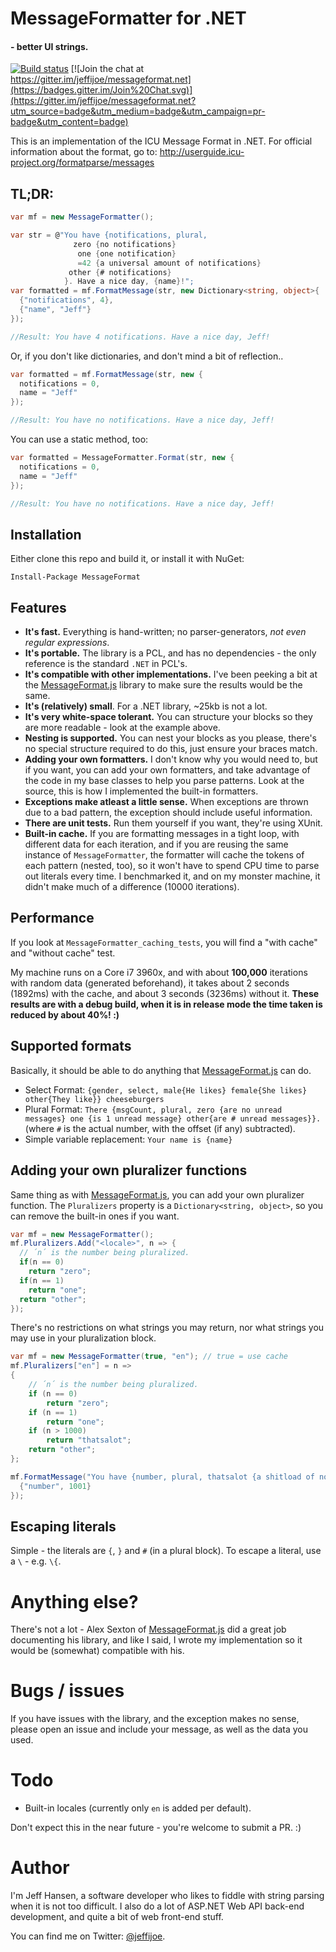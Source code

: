 # MessageFormatter for .NET

#### - better UI strings.

 [![Build status](https://ci.appveyor.com/api/projects/status/9g7dplst1vyibc3e?svg=true)](https://ci.appveyor.com/project/jeffijoe/messageformat-net) [![Join the chat at https://gitter.im/jeffijoe/messageformat.net](https://badges.gitter.im/Join%20Chat.svg)](https://gitter.im/jeffijoe/messageformat.net?utm_source=badge&utm_medium=badge&utm_campaign=pr-badge&utm_content=badge)

This is an implementation of the ICU Message Format in .NET. For official information about the format, go to:
http://userguide.icu-project.org/formatparse/messages

## TL;DR:

````csharp
var mf = new MessageFormatter();

var str = @"You have {notifications, plural,
              zero {no notifications}
               one {one notification}
               =42 {a universal amount of notifications}
             other {# notifications}
            }. Have a nice day, {name}!";
var formatted = mf.FormatMessage(str, new Dictionary<string, object>{
  {"notifications", 4},
  {"name", "Jeff"}
});

//Result: You have 4 notifications. Have a nice day, Jeff!

````

Or, if you don't like dictionaries, and don't mind a bit of reflection..

````csharp
var formatted = mf.FormatMessage(str, new {
  notifications = 0,
  name = "Jeff"
});

//Result: You have no notifications. Have a nice day, Jeff!
````

You can use a static method, too:

````csharp
var formatted = MessageFormatter.Format(str, new {
  notifications = 0,
  name = "Jeff"
});

//Result: You have no notifications. Have a nice day, Jeff!
````

## Installation

Either clone this repo and build it, or install it with NuGet:

```
Install-Package MessageFormat
```

## Features

* **It's fast.** Everything is hand-written; no parser-generators, *not even regular expressions*.
* **It's portable.** The library is a PCL, and has no dependencies - the only reference is the standard `.NET` in PCL's.
* **It's compatible with other implementations.** I've been peeking a bit at the [MessageFormat.js][0] library to make sure
  the results would be the same.
* **It's (relatively) small**. For a .NET library, ~25kb is not a lot.
* **It's very white-space tolerant.** You can structure your blocks so they are more readable - look at the example above.
* **Nesting is supported.** You can nest your blocks as you please, there's no special structure required to do this, just ensure your braces match.
* **Adding your own formatters.** I don't know why you would need to, but if you want, you can add your own formatters, and
  take advantage of the code in my base classes to help you parse patterns. Look at the source, this is how I implemented the built-in formatters.
* **Exceptions make atleast a little sense.** When exceptions are thrown due to a bad pattern, the exception should include useful information.
* **There are unit tests.** Run them yourself if you want, they're using XUnit.
* **Built-in cache.** If you are formatting messages in a tight loop, with different data for each iteration, 
  and if you are reusing the same instance of `MessageFormatter`, the formatter will cache the tokens of each pattern (nested, too),
  so it won't have to spend CPU time to parse out literals every time. I benchmarked it, and on my monster machine, 
  it didn't make much of a difference (10000 iterations).

## Performance

If you look at `MessageFormatter_caching_tests`, you will find a "with cache" and "without cache" test.

My machine runs on a Core i7 3960x, and with about **100,000** iterations with random data (generated beforehand), it takes about 2 seconds (1892ms) with the cache,
and about 3 seconds (3236ms) without it. **These results are with a debug build, when it is in release mode the time taken is reduced by about 40%! :)**

## Supported formats

Basically, it should be able to do anything that [MessageFormat.js][0] can do.

* Select Format: `{gender, select, male{He likes} female{She likes} other{They like}} cheeseburgers`
* Plural Format: `There {msgCount, plural, zero {are no unread messages} one {is 1 unread message} other{are # unread messages}}.` (where `#` is the actual number, with the offset (if any) subtracted).
* Simple variable replacement: `Your name is {name}`
 
## Adding your own pluralizer functions

Same thing as with [MessageFormat.js][0], you can add your own pluralizer function.
The `Pluralizers` property is a `Dictionary<string, object>`, so you can remove the built-in
ones if you want.

````csharp
var mf = new MessageFormatter();
mf.Pluralizers.Add("<locale>", n => {
  // ´n´ is the number being pluralized.
  if(n == 0)
    return "zero";
  if(n == 1)
    return "one";
  return "other";
});
````

There's no restrictions on what strings you may return, nor what strings
you may use in your pluralization block.

````csharp
var mf = new MessageFormatter(true, "en"); // true = use cache
mf.Pluralizers["en"] = n =>
{
    // ´n´ is the number being pluralized.
    if (n == 0)
        return "zero";
    if (n == 1)
        return "one";
    if (n > 1000)
        return "thatsalot";
    return "other";
};

mf.FormatMessage("You have {number, plural, thatsalot {a shitload of notifications} other {# notifications}}", new Dictionary<string, object>{
  {"number", 1001}
});
````

## Escaping literals

Simple - the literals are `{`, `}` and `#` (in a plural block). 
To escape a literal, use a `\` - e.g. `\{`.
  
# Anything else?

There's not a lot - Alex Sexton of [MessageFormat.js][0] did a great 
job documenting his library, and like I said,
I wrote my implementation so it would 
be (somewhat) compatible with his.

# Bugs / issues

If you have issues with the library, and the exception makes no sense, please open an issue
and include your message, as well as the data you used.

# Todo

* Built-in locales (currently only `en` is added per default).

Don't expect this in the near future - you're welcome to submit a PR. :)

# Author

I'm Jeff Hansen, a software developer who likes to fiddle with string parsing when it is not too difficult.
I also do a lot of ASP.NET Web API back-end development, and quite a bit of web front-end stuff.

You can find me on Twitter: [@jeffijoe][1].

  [0]: https://github.com/SlexAxton/messageformat.js
  [1]: https://twitter.com/jeffijoe

